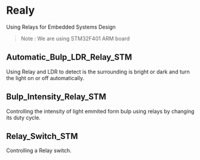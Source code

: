 # Realy
 Using Relays for Embedded Systems Design  
 > Note : We are using STM32F401 ARM board  

 ## Automatic_Bulp_LDR_Relay_STM  
 Using Relay and LDR to detect is the surrounding is bright or dark and turn the light on or off automatically.  

 ## Bulp_Intensity_Relay_STM  
 Controlling the intensity of light emmited form bulp using relays by changing its duty cycle.  

 ## Relay_Switch_STM
 Controlling a Relay switch.  


